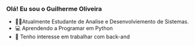 ### Olá! Eu sou o Guilherme Oliveira 


- 🧑‍🎓Atualmente Estudante de Analise e Desenvolviemento de Sistemas.
- 💻 Aprendendo a Programar em Python
- 🤩 Tenho interesse em trabalhar com back-and 


